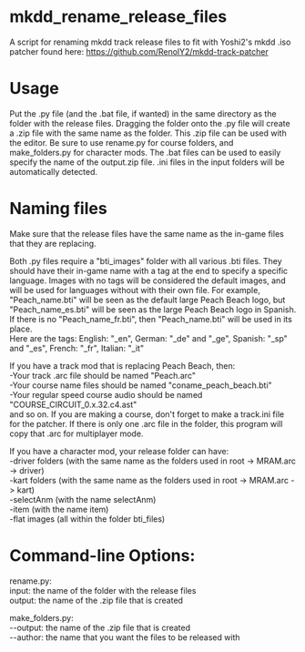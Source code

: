 # mkdd_rename_release_files
 A script for renaming mkdd track release files to fit with Yoshi2's mkdd .iso patcher found here: https://github.com/RenolY2/mkdd-track-patcher

# Usage 
Put the .py file (and the .bat file, if wanted) in the same directory as the folder with the release files.
Dragging the folder onto the .py file will create a .zip file with the same name as the folder. This .zip file can be used with the editor.
Be sure to use rename.py for course folders, and make_folders.py for character mods.
The .bat files can be used to easily specify the name of the output.zip file.
.ini files in the input folders will be automatically detected.

# Naming files
Make sure that the release files have the same name as the in-game files that they are replacing.

Both .py files require a "bti_images" folder with all various .bti files. They should have their in-game name with a tag at the end to specify a specific language. Images with no tags will be considered the default images, and will be used for languages without with their own file. For example, "Peach_name.bti" will be seen as the default large Peach Beach logo, but "Peach_name_es.bti" will be seen as the large Peach Beach logo in Spanish. If there is no "Peach_name_fr.bti", then "Peach_name.bti" will be used in its place.<br/>
Here are the tags: English: "_en", German: "_de" and "_ge", Spanish: "_sp" and "_es", French: "_fr", Italian: "_it"

If you have a track mod that is replacing Peach Beach, then:<br/>
-Your track .arc file should be named "Peach.arc"<br/>
-Your course name files should be named "coname_peach_beach.bti"<br/>
-Your regular speed course audio should be named "COURSE_CIRCUIT_0.x.32.c4.ast"<br/>
and so on.
If you are making a course, don't forget to make a track.ini file for the patcher.
If there is only one .arc file in the folder, this program will copy that .arc for multiplayer mode. 

If you have a character mod, your release folder can have:<br/>
-driver folders (with the same name as the folders used in root -> MRAM.arc -> driver)<br/>
-kart folders (with the same name as the folders used in root -> MRAM.arc -> kart)<br/>
-selectAnm (with the name selectAnm) <br/>
-item (with the name item) <br/>
-flat images (all within the folder bti_files)

# Command-line Options:

rename.py:<br/>
input: the name of the folder with the release files<br/>
output: the name of the .zip file that is created<br/>

make_folders.py:<br/>
--output: the name of the .zip file that is created<br/>
--author: the name that you want the files to be released with




